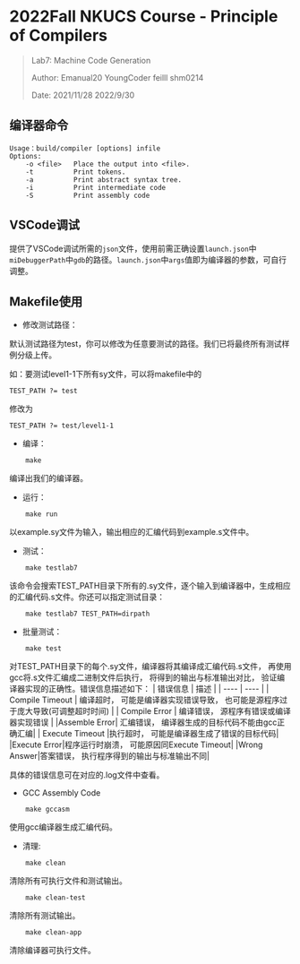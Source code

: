 # 2022Fall NKUCS Course - Principle of Compilers

> Lab7: Machine Code Generation
>
> Author: Emanual20 YoungCoder feilll shm0214
> 
> Date: 2021/11/28 2022/9/30

## 编译器命令
```
Usage：build/compiler [options] infile
Options:
    -o <file>   Place the output into <file>.
    -t          Print tokens.
    -a          Print abstract syntax tree.
    -i          Print intermediate code
    -S          Print assembly code
```

## VSCode调试

提供了VSCode调试所需的`json`文件，使用前需正确设置`launch.json`中`miDebuggerPath`中`gdb`的路径。`launch.json`中`args`值即为编译器的参数，可自行调整。

## Makefile使用

* 修改测试路径：

默认测试路径为test，你可以修改为任意要测试的路径。我们已将最终所有测试样例分级上传。

如：要测试level1-1下所有sy文件，可以将makefile中的

```
TEST_PATH ?= test
```

修改为

```
TEST_PATH ?= test/level1-1
```

* 编译：

```
    make
```
编译出我们的编译器。

* 运行：
```
    make run
```
以example.sy文件为输入，输出相应的汇编代码到example.s文件中。

* 测试：
```
    make testlab7
```
该命令会搜索TEST_PATH目录下所有的.sy文件，逐个输入到编译器中，生成相应的汇编代码.s文件。你还可以指定测试目录：
```
    make testlab7 TEST_PATH=dirpath
```
* 批量测试：
```
    make test
```
对TEST_PATH目录下的每个.sy文件，编译器将其编译成汇编代码.s文件， 再使用gcc将.s文件汇编成二进制文件后执行， 将得到的输出与标准输出对比， 验证编译器实现的正确性。错误信息描述如下：
|  错误信息   | 描述  |
|  ----  | ----  |
| Compile Timeout  | 编译超时， 可能是编译器实现错误导致， 也可能是源程序过于庞大导致(可调整超时时间) |
| Compile Error  | 编译错误， 源程序有错误或编译器实现错误 |
|Assemble Error| 汇编错误， 编译器生成的目标代码不能由gcc正确汇编|
| Execute Timeout  |执行超时， 可能是编译器生成了错误的目标代码|
|Execute Error|程序运行时崩溃， 可能原因同Execute Timeout|
|Wrong Answer|答案错误， 执行程序得到的输出与标准输出不同|

具体的错误信息可在对应的.log文件中查看。

* GCC Assembly Code
```
    make gccasm
```
使用gcc编译器生成汇编代码。

* 清理:
```
    make clean
```
清除所有可执行文件和测试输出。
```
    make clean-test
```
清除所有测试输出。
```
    make clean-app
```
清除编译器可执行文件。